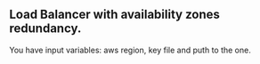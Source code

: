 ## Load Balancer with availability zones redundancy.

You have input variables: aws region, key file and puth to the one.
